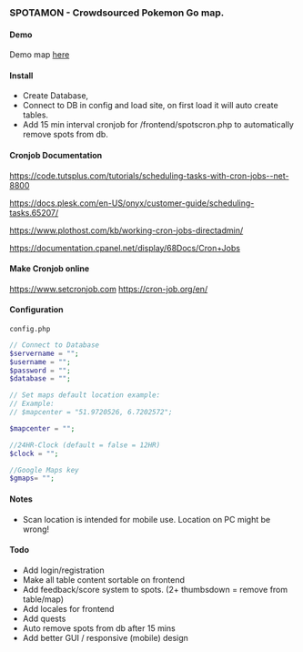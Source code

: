 ### SPOTAMON - Crowdsourced Pokemon Go map.

#### Demo
Demo map <a href="http://www.spotamon.com">here</a>

#### Install
- Create Database,
- Connect to DB in config and load site, on first load it will auto create tables. 
- Add 15 min interval cronjob for /frontend/spotscron.php to automatically remove spots from db.

#### Cronjob Documentation

https://code.tutsplus.com/tutorials/scheduling-tasks-with-cron-jobs--net-8800

https://docs.plesk.com/en-US/onyx/customer-guide/scheduling-tasks.65207/

https://www.plothost.com/kb/working-cron-jobs-directadmin/

https://documentation.cpanel.net/display/68Docs/Cron+Jobs

#### Make Cronjob online

https://www.setcronjob.com
https://cron-job.org/en/

#### Configuration

`config.php`
```php
// Connect to Database
$servername = "";
$username = "";
$password = "";
$database = "";

// Set maps default location example: 
// Example:
// $mapcenter = "51.9720526, 6.7202572";

$mapcenter = "";

//24HR-Clock (default = false = 12HR) 
$clock = "";

//Google Maps key
$gmaps= "";
```

#### Notes
- Scan location is intended for mobile use. Location on PC might be wrong!

#### Todo
- Add login/registration
- Make all table content sortable on frontend
- Add feedback/score system to spots. (2+ thumbsdown = remove from table/map)
- Add locales for frontend
- Add quests
- Auto remove spots from db after 15 mins
- Add better GUI / responsive (mobile) design
